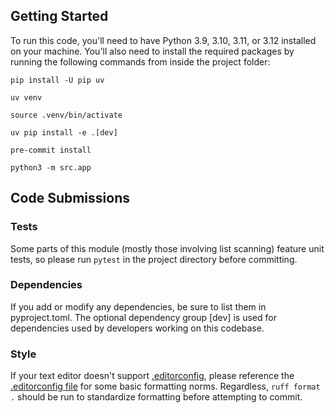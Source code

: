 ## Getting Started

To run this code, you'll need to have Python 3.9, 3.10, 3.11, or 3.12 installed on your machine. You'll also need to
install the required packages by running the following commands from inside the project folder:

```shell
pip install -U pip uv
```

```shell
uv venv
```

```shell
source .venv/bin/activate
```

```shell
uv pip install -e .[dev]
```

```shell
pre-commit install
```

```shell
python3 -m src.app
```

## Code Submissions

### Tests

Some parts of this module (mostly those involving list scanning) feature unit tests, so please run `pytest` in the
project directory before committing.

### Dependencies

If you add or modify any dependencies, be sure to list them in pyproject.toml.
The optional dependency group [dev] is used for dependencies used by developers working on this codebase.

### Style

If your text editor doesn't support [.editorconfig](https://editorconfig.org/), please reference
the [.editorconfig file](.editorconfig) for some basic formatting norms.
Regardless, `ruff format .` should be run to standardize formatting before attempting to commit.
